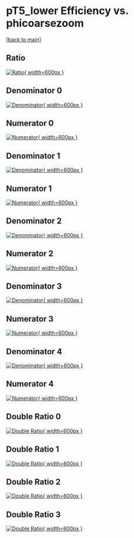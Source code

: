 # pT5_lower Efficiency vs. phicoarsezoom

[[back to main](./)]



## Ratio

[![Ratio](../mtv/var/pT5_lower_base_321_1_eff_phicoarsezoom.png){ width=600px }](../mtv/var/pT5_lower_base_321_1_eff_phicoarsezoom.pdf)

## Denominator 0

[![Denominator](../mtv/den/pT5_lower_base_321_1_eff_phicoarsezoom_den0.png){ width=600px }](../mtv/den/pT5_lower_base_321_1_eff_phicoarsezoom_den0.pdf)

## Numerator 0

[![Numerator](../mtv/num/pT5_lower_base_321_1_eff_phicoarsezoom_num0.png){ width=600px }](../mtv/num/pT5_lower_base_321_1_eff_phicoarsezoom_num0.pdf)

## Denominator 1

[![Denominator](../mtv/den/pT5_lower_base_321_1_eff_phicoarsezoom_den1.png){ width=600px }](../mtv/den/pT5_lower_base_321_1_eff_phicoarsezoom_den1.pdf)

## Numerator 1

[![Numerator](../mtv/num/pT5_lower_base_321_1_eff_phicoarsezoom_num1.png){ width=600px }](../mtv/num/pT5_lower_base_321_1_eff_phicoarsezoom_num1.pdf)

## Denominator 2

[![Denominator](../mtv/den/pT5_lower_base_321_1_eff_phicoarsezoom_den2.png){ width=600px }](../mtv/den/pT5_lower_base_321_1_eff_phicoarsezoom_den2.pdf)

## Numerator 2

[![Numerator](../mtv/num/pT5_lower_base_321_1_eff_phicoarsezoom_num2.png){ width=600px }](../mtv/num/pT5_lower_base_321_1_eff_phicoarsezoom_num2.pdf)

## Denominator 3

[![Denominator](../mtv/den/pT5_lower_base_321_1_eff_phicoarsezoom_den3.png){ width=600px }](../mtv/den/pT5_lower_base_321_1_eff_phicoarsezoom_den3.pdf)

## Numerator 3

[![Numerator](../mtv/num/pT5_lower_base_321_1_eff_phicoarsezoom_num3.png){ width=600px }](../mtv/num/pT5_lower_base_321_1_eff_phicoarsezoom_num3.pdf)

## Denominator 4

[![Denominator](../mtv/den/pT5_lower_base_321_1_eff_phicoarsezoom_den4.png){ width=600px }](../mtv/den/pT5_lower_base_321_1_eff_phicoarsezoom_den4.pdf)

## Numerator 4

[![Numerator](../mtv/num/pT5_lower_base_321_1_eff_phicoarsezoom_num4.png){ width=600px }](../mtv/num/pT5_lower_base_321_1_eff_phicoarsezoom_num4.pdf)

## Double Ratio 0

[![Double Ratio](../mtv/ratio/pT5_lower_base_321_1_eff_phicoarsezoom_ratio0.png){ width=600px }](../mtv/ratio/pT5_lower_base_321_1_eff_phicoarsezoom_ratio0.pdf)

## Double Ratio 1

[![Double Ratio](../mtv/ratio/pT5_lower_base_321_1_eff_phicoarsezoom_ratio1.png){ width=600px }](../mtv/ratio/pT5_lower_base_321_1_eff_phicoarsezoom_ratio1.pdf)

## Double Ratio 2

[![Double Ratio](../mtv/ratio/pT5_lower_base_321_1_eff_phicoarsezoom_ratio2.png){ width=600px }](../mtv/ratio/pT5_lower_base_321_1_eff_phicoarsezoom_ratio2.pdf)

## Double Ratio 3

[![Double Ratio](../mtv/ratio/pT5_lower_base_321_1_eff_phicoarsezoom_ratio3.png){ width=600px }](../mtv/ratio/pT5_lower_base_321_1_eff_phicoarsezoom_ratio3.pdf)

